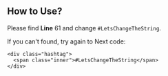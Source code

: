 ## How to Use?
Please find **Line** 61 and change `#LetsChangeTheString`.

If you can't found, try again to Next code:
```
<div class="hashtag">
  <span class="inner">#LetsChangeTheString</span>
</div>
```
